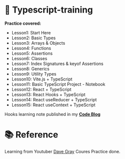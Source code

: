 # 🐰 Typescript-training

**Practice covered:**

- Lesson1: Start Here
- Lesson2: Basic Types
- Lesson3: Arrays & Objects
- Lesson4: Functions
- Lesson5: Assertions
- Lesson6: Classes
- Lesson7: Index Signatures & keyof Assertions
- Lesson8: Generics
- Lesson9: Utility Types
- Lesson10: Vite.js + TypeScript
- Lesson11: Basic TypeScript Project - Notebook
- Lesson12: React + TypeScript
- Lesson13: React Hooks + TypeScript
- Lesson14: React useReducer + TypeScript
- Lesson15: React useContext + TypeScript

Hooks learning note published in my [**Code Blog**](https://nextjs-ts-my-markdown-blog-66cwkyso0-yanliu1111.vercel.app/)

# 📚 Reference

Learning from Youtuber [Dave Gray](https://www.youtube.com/watch?v=gieEQFIfgYc&ab_channel=DaveGray)
Coures Practice done.
